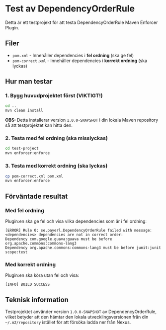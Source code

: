 # Test av DependencyOrderRule

Detta är ett testprojekt för att testa DependencyOrderRule Maven Enforcer Plugin.

## Filer

- `pom.xml` - Innehåller dependencies i **fel ordning** (ska ge fel)
- `pom-correct.xml` - Innehåller dependencies i **korrekt ordning** (ska lyckas)

## Hur man testar

### 1. Bygg huvudprojektet först (VIKTIGT!)
```bash
cd ..
mvn clean install
```
**OBS:** Detta installerar version `1.0.0-SNAPSHOT` i din lokala Maven repository så att testprojektet kan hitta den.

### 2. Testa med fel ordning (ska misslyckas)
```bash
cd test-project
mvn enforcer:enforce
```

### 3. Testa med korrekt ordning (ska lyckas)
```bash
cp pom-correct.xml pom.xml
mvn enforcer:enforce
```

## Förväntade resultat

### Med fel ordning
Plugin:en ska ge fel och visa vilka dependencies som är i fel ordning:
```
[ERROR] Rule 0: se.payerl.DependencyOrderRule failed with message:
<dependencies> dependencies are not in correct order:
Dependency com.google.guava:guava must be before org.apache.commons:commons-lang3
Dependency org.apache.commons:commons-lang3 must be before junit:junit scope:test
```

### Med korrekt ordning  
Plugin:en ska köra utan fel och visa:
```
[INFO] BUILD SUCCESS
```

## Teknisk information

Testprojektet använder version `1.0.0-SNAPSHOT` av DependencyOrderRule, vilket betyder att den hämtar den lokala utvecklingsversionen från din `~/.m2/repository` istället för att försöka ladda ner från Nexus. 
